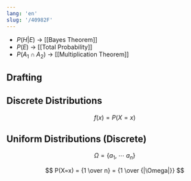 ```yaml
---
lang: 'en'
slug: '/40982F'
---
```


- $P(H|E)$ → [[Bayes Theorem]]
- $P(E)$ → [[Total Probability]]
- $P(A_1 \cap A_2)$ → [[Multiplication Theorem]]

## Drafting

## Discrete Distributions

$$
f(x) = P(X=x)
$$

## Uniform Distributions (Discrete)

$$
\Omega = \{a_1, ~ \cdots ~ a_n\}
$$

$$
P(X=x) = {1 \over n} = {1 \over {|\Omega|}}
$$
